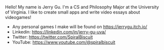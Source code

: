 Hello! My name is Jerry Gu. I'm a CS and Philosophy Major at the University of Virginia. I like to create small apps and write video essays about videogames!
- Any personal games I make will be found on https://jerrygu.itch.io/ 
- Linkedin: https://linkedin.com/in/jerry-gu-uva/
- Twitter: https://twitter.com/SpiralBiscuit
- YouTube: https://www.youtube.com/@spiralbiscuit
